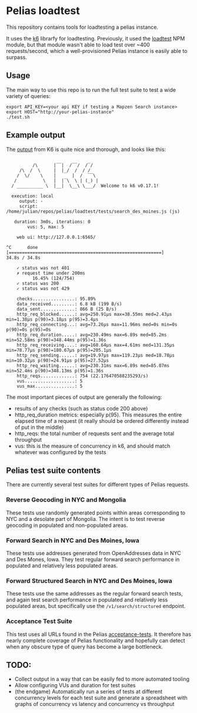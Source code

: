 # Pelias loadtest

This repository contains tools for loadtesting a pelias instance.

It uses the [k6](https://k6.io/) librarfy for loadtesting. Previously, it used
the [loadtest](https://www.npmjs.com/package/loadtest) NPM module, but that
module wasn't able to load test over ~400 requests/second, which a
well-provisioned Pelias instance is easily able to surpass.

## Usage

The main way to use this repo is to run the full test suite to test a wide variety of queries:

```
export API_KEY=<your api KEY if testing a Mapzen Search instance>
export HOST="http://your-pelias-instance"
./test.sh
```

## Example output

The [output](https://k6.readme.io/docs/results-output) from K6 is quite nice and thorough, and looks like this:

```

          /\      |‾‾|  /‾‾/  /‾/   
     /\  /  \     |  |_/  /  / /   
    /  \/    \    |      |  /  ‾‾\  
   /          \   |  |‾\  \ | (_) | 
  / __________ \  |__|  \__\ \___/  Welcome to k6 v0.17.1!

  execution: local
     output: -
     script: /home/julian/repos/pelias/loadtest/tests/search_des_moines.js (js)

   duration: 3m0s, iterations: 0
        vus: 5, max: 5

    web ui: http://127.0.0.1:6565/

^C      done [==========================================================]      34.8s / 34.8s

    ✓ status was not 401
    ✗ request time under 200ms
          16.45% (124/754) 
    ✓ status was 200
    ✓ status was not 429

    checks................: 95.89%
    data_received.........: 6.8 kB (199 B/s)
    data_sent.............: 866 B (25 B/s)
    http_req_blocked......: avg=250.91µs max=38.55ms med=2.43µs min=1.38µs p(90)=3.18µs p(95)=3.4µs
    http_req_connecting...: avg=73.26µs max=11.96ms med=0s min=0s p(90)=0s p(95)=0s
    http_req_duration.....: avg=230.49ms max=6.89s med=85.2ms min=52.58ms p(90)=348.44ms p(95)=1.36s
    http_req_receiving....: avg=160.64µs max=4.61ms med=131.35µs min=78.77µs p(90)=180.67µs p(95)=205.1µs
    http_req_sending......: avg=19.97µs max=119.23µs med=18.78µs min=10.32µs p(90)=24.91µs p(95)=27.52µs
    http_req_waiting......: avg=230.31ms max=6.89s med=85.07ms min=52.4ms p(90)=348.13ms p(95)=1.36s
    http_reqs.............: 754 (22.176470588235293/s)
    vus...................: 5
    vus_max...............: 5
```

The most important pieces of output are generally the following:

* results of any checks (such as status code 200 above)
* http\_req\_duration metrics: especially p(95). This measures the entire elapsed time of a request (it really should be ordered differently instead of put in the middle)
* http\_reqs: the total number of requests sent and the average total throughput
* vus: this is the measure of concurrency in k6, and should match whatever was configured by the tests

## Pelias test suite contents

There are currently several test suites for different types of Pelias requests.

### Reverse Geocoding in NYC and Mongolia
These tests use randomly generated points within areas corresponding to NYC and a desolate part of Mongolia. The intent is to test reverse geocoding in populated and non-populated areas.

### Forward Search in NYC and Des Moines, Iowa
These tests use addresses generated from OpenAddresses data in NYC and Des Mones, Iowa. They test regular forward search performance in populated and relatively less populated areas.

### Forward Structured Search in NYC and Des Moines, Iowa
These tests use the same addresses as the regular forward search tests, and again test search performance in populated and relatively less populated areas, but specifically use the `/v1/search/structured` endpoint.

### Acceptance Test Suite
This test uses all URLs found in the Pelias [acceptance-tests](https://github.com/pelias/acceptance-tests). It therefore has nearly complete coverage of Pelias functionality and hopefully can detect when any obscure type of query has become a large bottleneck.

## TODO:
- Collect output in a way that can be easily fed to more automated tooling
- Allow configuring VUs and duration for test suites
- (the endgame) Automatically run a series of tests at different concurrency levels for each test suite and generate a spreadsheet with graphs of concurrency vs latency and concurrency vs throughput
